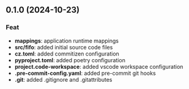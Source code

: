 ## 0.1.0 (2024-10-23)

### Feat

- **mappings**: application runtime mappings
- **src/fifo**: added initial source code files
- **cz.toml**: added commitizen configuration
- **pyproject.toml**: added poetry configuration
- **project.code-workspace**: added vscode workspace configuration
- **.pre-commit-config.yaml**: added pre-commit git hooks
- **.git**: added .gitignore and .gitattributes
